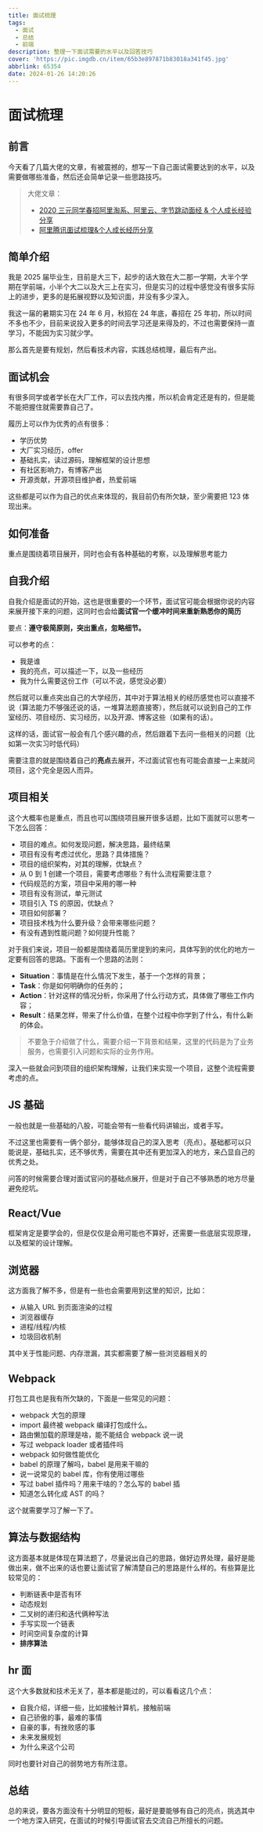 ```yaml
---
title: 面试梳理
tags:
  - 面试
  - 总结
  - 前端
description: 整理一下面试需要的水平以及回答技巧
cover: 'https://pic.imgdb.cn/item/65b3e897871b83018a341f45.jpg'
abbrlink: 65354
date: 2024-01-26 14:20:26
---
```


# 面试梳理

## 前言

今天看了几篇大佬的文章，有被震撼的，想写一下自己面试需要达到的水平，以及需要做哪些准备，然后还会简单记录一些思路技巧。

> 大佬文章：
>
> - [2020 三元同学春招阿里淘系、阿里云、字节跳动面经 & 个人成长经验分享](https://juejin.cn/post/6844904106537009159)
> - [阿里腾讯面试梳理&个人成长经历分享](https://juejin.cn/post/6945625394154307592)

## 简单介绍

我是 2025 届毕业生，目前是大三下，起步的话大致在大二那一学期，大半个学期在学前端，小半个大二以及大三上在实习，但是实习的过程中感觉没有很多实际上的进步，更多的是拓展视野以及知识面，并没有多少深入。

我这一届的暑期实习在 24 年 6 月，秋招在 24 年底，春招在 25 年初，所以时间不多也不少，目前来说投入更多的时间去学习还是来得及的，不过也需要保持一直学习，不能因为实习就少学。

那么首先是要有规划，然后看技术内容，实践总结梳理，最后有产出。

## 面试机会

有很多同学或者学长在大厂工作，可以去找内推，所以机会肯定还是有的，但是能不能把握住就需要靠自己了。

履历上可以作为优秀的点有很多：

- 学历优势
- 大厂实习经历，offer
- 基础扎实，读过源码，理解框架的设计思想
- 有社区影响力，有博客产出
- 开源贡献，开源项目维护者，热爱前端

这些都是可以作为自己的优点来体现的，我目前仍有所欠缺，至少需要把 123 体现出来。

## 如何准备

重点是围绕着项目展开，同时也会有各种基础的考察，以及理解思考能力

## 自我介绍

自我介绍是面试的开始，这也是很重要的一个环节，面试官可能会根据你说的内容来展开接下来的问题，这同时也会给**面试官一个缓冲时间来重新熟悉你的简历**

要点：**遵守极简原则，突出重点，忽略细节。**

可以参考的点：

- 我是谁
- 我的亮点，可以描述一下，以及一些经历
- 我为什么需要这份工作（可以不说，感觉没必要）

然后就可以重点突出自己的大学经历，其中对于算法相关的经历感觉也可以直接不说（算法能力不够强还说的话，一堆算法题直接寄），然后就可以说到自己的工作室经历、项目经历、实习经历，以及开源、博客这些（如果有的话）。

这样的话，面试官一般会有几个感兴趣的点，然后跟着下去问一些相关的问题（比如第一次实习时低代码）

需要注意的就是围绕着自己的**亮点**去展开，不过面试官也有可能会直接一上来就问项目，这个完全是因人而异。

## 项目相关

这个大概率也是重点，而且也可以围绕项目展开很多话题，比如下面就可以思考一下怎么回答：

- 项目的难点。如何发现问题，解决思路，最终结果
- 项目有没有考虑过优化，思路？具体措施？
- 项目的组织架构，对其的理解，优缺点？
- 从 0 到 1 创建一个项目，需要考虑哪些？有什么流程需要注意？
- 代码规范的方案，项目中采用的哪一种
- 项目有没有测试，单元测试
- 项目引入 TS 的原因，优缺点？
- 项目如何部署？
- 项目技术栈为什么要升级？会带来哪些问题？
- 有没有遇到性能问题？如何提升性能？

对于我们来说，项目一般都是围绕着简历里提到的来问，具体写到的优化的地方一定要有回答的思路。下面有一个思路的法则：

- **Situation**：事情是在什么情况下发生，基于一个怎样的背景；
- **Task**：你是如何明确你的任务的；
- **Action**：针对这样的情况分析，你采用了什么行动方式，具体做了哪些工作内容；
- **Result**：结果怎样，带来了什么价值，在整个过程中你学到了什么，有什么新的体会。

> 不要急于介绍做了什么，需要介绍一下背景和结果，这里的代码是为了业务服务，也需要引入问题和实际的业务作用。

深入一些就会问到项目的组织架构理解，让我们来实现一个项目，这整个流程需要考虑的点。

## JS 基础

一般也就是一些基础的八股，可能会带有一些看代码讲输出，或者手写。

不过这里也需要有一俩个部分，能够体现自己的深入思考（亮点）。基础都可以只能说是，基础扎实，还不够优秀，需要在其中还有更加深入的地方，来凸显自己的优秀之处。

问答的时候需要合理对面试官问的基础点展开，但是对于自己不够熟悉的地方尽量避免挖坑。

## React/Vue

框架肯定是要学会的，但是仅仅是会用可能也不算好，还需要一些底层实现原理，以及框架的设计理解。

## 浏览器

这方面我了解不多，但是有一些也会需要用到这里的知识，比如：

- 从输入 URL 到页面渲染的过程
- 浏览器缓存
- 进程/线程/内核
- 垃圾回收机制

其中关于性能问题、内存泄漏，其实都需要了解一些浏览器相关的

## Webpack

打包工具也是我有所欠缺的，下面是一些常见的问题：

- webpack 大包的原理
- import 最终被 webpack 编译打包成什么。
- 路由懒加载的原理是啥，能不能结合 webpack 说一说
- 写过 webpack loader 或者插件吗
- webpack 如何做性能优化
- babel 的原理了解吗，babel 是用来干嘛的
- 说一说常见的 babel 库，你有使用过哪些
- 写过 babel 插件吗？用来干啥的？怎么写的 babel 插
- 知道怎么转化成 AST 的吗？

这个就需要学习了解一下了。

## 算法与数据结构

这方面基本就是体现在算法题了，尽量说出自己的思路，做好边界处理，最好是能做出来，做不出来的话也要让面试官了解清楚自己的思路是什么样的。有些算是比较常见的：

- 判断链表中是否有环
- 动态规划
- 二叉树的递归和迭代俩种写法
- 手写实现一个链表
- 时间空间复杂度的计算
- **排序算法**

## hr 面

这个大多数就和技术无关了，基本都是能过的，可以看看这几个点：

- 自我介绍，详细一些，比如接触计算机，接触前端
- 自己骄傲的事，最难的事情
- 自豪的事，有挫败感的事
- 未来发展规划
- 为什么来这个公司

同时也要针对自己的弱势地方有所注意。

## 总结

总的来说，要各方面没有十分明显的短板，最好是要能够有自己的亮点，挑选其中一个地方深入研究，在面试的时候引导面试官去交流自己所擅长的问题。
